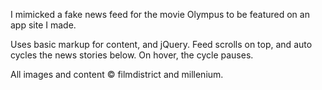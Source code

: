 I mimicked a fake news feed for the movie Olympus to be featured on an app site I made. 

Uses basic markup for content, and jQuery. Feed scrolls on top, and auto cycles the news stories below. On hover, the cycle pauses.

All images and content © filmdistrict and millenium.
